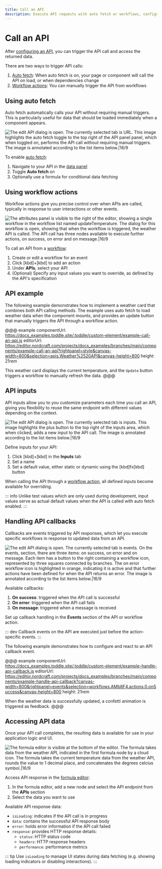 ```yaml
---
title: Call an API
description: Execute API requests with auto fetch or workflows, configure inputs, handle response callbacks, and access returned data in your components.
---
```


# Call an API

After [configuring an API](/connecting-data/working-with-apis), you can trigger the API call and access the returned data.

There are two ways to trigger API calls:

1. [Auto fetch](#using-auto-fetch): When auto fetch is on, your page or component will call the API on load, or when dependencies change
2. [Workflow actions](#using-workflow-actions): You can manually trigger the API from workflows

## Using auto fetch

Auto fetch automatically calls your API without requiring manual triggers. This is particularly useful for data that should be loaded immediately when a component appears.

![The edit API dialog is open. The currently selected tab is URL. This image highlights the auto fetch toggle to the top right of the API panel panel, which when toggled on, performs the API call without requiring manual triggers. The image is annotated according to the list items below.|16/9](use-auto-fetch.webp 'Use API auto fetch')

To enable [auto fetch](/connecting-data/working-with-apis#auto-fetch-behavior):

1. Navigate to your API in the [data panel](/the-editor/data-panel)
2. Toggle **Auto fetch** on
3. Optionally use a formula for conditional data fetching

## Using workflow actions

Workflow actions give you precise control over when APIs are called, typically in response to user interactions or other events.

![The attributes panel is visible to the right of the editor, showing a single workflow in the workflow list named updateTemperature. The dialog for this workflow is open, showing that when the workflow is triggered, the weather API is called. The API call has three nodes available to execute further actions, on success, on error and on message.|16/9](use-api-workflow-action.webp 'Use API workflow action')

To call an API from a [workflow](/workflows/working-with-workflows):

1. Create or edit a workflow for an event
2. Click [kbd]+[kbd] to add an action
3. Under **APIs**, select your API
4. (Optional) Specify any input values you want to override, as defined by the API's specification

## API example

The following example demonstrates how to implement a weather card that combines both API calling methods. The example uses auto fetch to load weather data when the component mounts, and provides an update button that manually triggers the API through a workflow action.

@@@ example
componentUrl: https://docs_examples.toddle.site/.toddle/custom-element/example-call-an-api.js
editorUrl: https://editor.nordcraft.com/projects/docs_examples/branches/main/components/example-call-an-api?rightpanel=style&canvas-width=800&selection=apis.Weather%2520API&canvas-height=800
height: 21rem

This weather card displays the current temperature, and the `Update` button triggers a workflow to manually refresh the data.
@@@

## API inputs

API inputs allow you to you customize parameters each time you call an API, giving you flexibility to reuse the same endpoint with different values depending on the context.

![The edit API dialog is open. The currently selected tab is inputs. This image highlights the plus button to the top right of the inputs area, which when clicked, adds a new input to the API call. The image is annotated according to the list items below.|16/9](configure-api-inputs.webp 'Configure API inputs')

Define inputs for your API:

1. Click [kbd]+[kbd] in the **Inputs** tab
2. Set a name
3. Set a default value, either static or dynamic using the [kbd]fx[kbd] button

When calling the API through a [workflow action](#using-workflow-actions), all defined inputs become available for overriding.

::: info
Unlike test values which are only used during development, input values serve as actual default values when the API is called with auto fetch enabled.
:::

## Handling API callbacks

Callbacks are events triggered by API responses, which let you execute specific workflows in response to updated data from an API.

![The edit API dialog is open. The currently selected tab is events. On the events, section, there are three items: on success, on error and on message. Each item has a button to the right containing a workflow icon, represented by three squares connected by branches. The on error workflow icon is highlighted in orange, indicating it is active and that further actions have been defined for when the API returns an error. The image is annotated according to the list items below.|16/9](handle-api-callbacks.webp 'Handle API callbacks')

Available callbacks:

1. **On success**: triggered when the API call is successful
2. **On error**: triggered when the API call fails
3. **On message**: triggered when a message is received

Set up callback handling in the **Events** section of the API or workflow action.

::: dev
Callback events on the API are executed just before the action-specific events.
:::

The following example demonstrates how to configure and react to an API callback event.

@@@ example
componentUrl: https://docs_examples.toddle.site/.toddle/custom-element/example-handle-api-callback.js
editorUrl: https://editor.nordcraft.com/projects/docs_examples/branches/main/components/example-handle-api-callback?canvas-width=800&rightpanel=events&selection=workflows.AMb8F4.actions.0.onSuccess&canvas-height=800
height: 21rem

When the weather data is successfully updated, a confetti animation is triggered as feedback.
@@@

## Accessing API data

Once your API call completes, the resulting data is available for use in your application logic and UI.

![The formula editor is visible at the bottom of the editor. The formula takes data from the weather API, indicated in the first formula node by a cloud icon. The formula takes the current temperature data from the weather API, rounds the value to 1 decimal place, and concatenates the degrees celcius symbol.|16/9](access-api-data.webp 'Access API data')

Access API response in the [formula editor](/formulas/overview#the-formula-editor):

1. In the formula editor, add a new node and select the API endpoint from the **APIs** section
2. Select the data you want to use

Available API response data:

- `isLoading`: indicates if the API call is in progress
- `data`: contains the successful API response body
- `error`: holds error information if the API call failed
- `response`: provides HTTP response details:
  - `status`: HTTP status code
  - `headers`: HTTP response headers
  - `performance`: performance metrics

::: tip
Use `isLoading` to manage UI states during data fetching (e.g. showing loading indicators or disabling interactions).
:::
